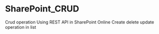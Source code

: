 # SharePoint_CRUD
Crud operation Using REST API in SharePoint Online
Create delete update operation in list
